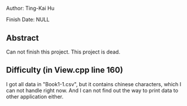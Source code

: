 # 
Author: Ting-Kai Hu

Finish Date: NULL

## Abstract
Can not finish this project.
This project is dead.

## Difficulty (in View.cpp line 160)
I got all data in "Book1-1.csv", but it contains chinese characters, which I can not handle right now.
And I can not find out the way to print data to other application either.
